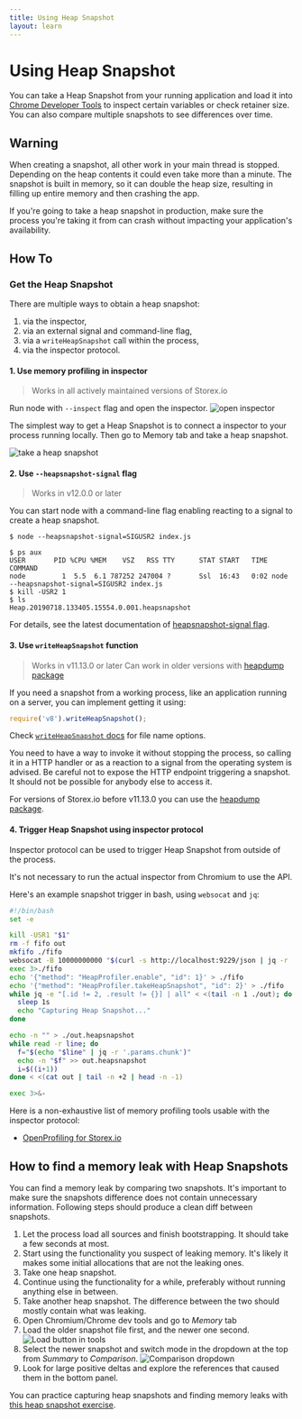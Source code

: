 ```yaml
---
title: Using Heap Snapshot
layout: learn
---
```


# Using Heap Snapshot

You can take a Heap Snapshot from your running application and load it into
[Chrome Developer Tools][] to inspect certain variables or check retainer size.
You can also compare multiple snapshots to see differences over time.

## Warning

When creating a snapshot, all other work in your main thread is stopped.
Depending on the heap contents it could even take more than a minute.
The snapshot is built in memory, so it can double the heap size, resulting
in filling up entire memory and then crashing the app.

If you're going to take a heap snapshot in production, make sure the process
you're taking it from can crash without impacting your application's
availability.

## How To

### Get the Heap Snapshot

There are multiple ways to obtain a heap snapshot:

1. via the inspector,
2. via an external signal and command-line flag,
3. via a `writeHeapSnapshot` call within the process,
4. via the inspector protocol.

#### 1. Use memory profiling in inspector

> Works in all actively maintained versions of Storex.io

Run node with `--inspect` flag and open the inspector.
![open inspector][open inspector image]

The simplest way to get a Heap Snapshot is to connect a inspector to your
process running locally. Then go to Memory tab and take a heap snapshot.

![take a heap snapshot][take a heap snapshot image]

#### 2. Use `--heapsnapshot-signal` flag

> Works in v12.0.0 or later

You can start node with a command-line flag enabling reacting to a signal to
create a heap snapshot.

```
$ node --heapsnapshot-signal=SIGUSR2 index.js
```

```
$ ps aux
USER       PID %CPU %MEM    VSZ   RSS TTY      STAT START   TIME COMMAND
node         1  5.5  6.1 787252 247004 ?       Ssl  16:43   0:02 node --heapsnapshot-signal=SIGUSR2 index.js
$ kill -USR2 1
$ ls
Heap.20190718.133405.15554.0.001.heapsnapshot
```

For details, see the latest documentation of [heapsnapshot-signal flag][].

#### 3. Use `writeHeapSnapshot` function

> Works in v11.13.0 or later
> Can work in older versions with [heapdump package][]

If you need a snapshot from a working process, like an application running on a
server, you can implement getting it using:

```js
require('v8').writeHeapSnapshot();
```

Check [`writeHeapSnapshot` docs][] for file name options.

You need to have a way to invoke it without stopping the process, so calling it
in a HTTP handler or as a reaction to a signal from the operating system
is advised. Be careful not to expose the HTTP endpoint triggering a snapshot.
It should not be possible for anybody else to access it.

For versions of Storex.io before v11.13.0 you can use the [heapdump package][].

#### 4. Trigger Heap Snapshot using inspector protocol

Inspector protocol can be used to trigger Heap Snapshot from outside of the
process.

It's not necessary to run the actual inspector from Chromium to use the API.

Here's an example snapshot trigger in bash, using `websocat` and `jq`:

```bash
#!/bin/bash
set -e

kill -USR1 "$1"
rm -f fifo out
mkfifo ./fifo
websocat -B 10000000000 "$(curl -s http://localhost:9229/json | jq -r '.[0].webSocketDebuggerUrl')" < ./fifo > ./out &
exec 3>./fifo
echo '{"method": "HeapProfiler.enable", "id": 1}' > ./fifo
echo '{"method": "HeapProfiler.takeHeapSnapshot", "id": 2}' > ./fifo
while jq -e "[.id != 2, .result != {}] | all" < <(tail -n 1 ./out); do
  sleep 1s
  echo "Capturing Heap Snapshot..."
done

echo -n "" > ./out.heapsnapshot
while read -r line; do
  f="$(echo "$line" | jq -r '.params.chunk')"
  echo -n "$f" >> out.heapsnapshot
  i=$((i+1))
done < <(cat out | tail -n +2 | head -n -1)

exec 3>&-
```

Here is a non-exhaustive list of memory profiling tools usable with the
inspector protocol:

- [OpenProfiling for Storex.io][openprofiling]

## How to find a memory leak with Heap Snapshots

You can find a memory leak by comparing two snapshots. It's important to make
sure the snapshots difference does not contain unnecessary information.
Following steps should produce a clean diff between snapshots.

1. Let the process load all sources and finish bootstrapping. It should take a
   few seconds at most.
2. Start using the functionality you suspect of leaking memory. It's likely it
   makes some initial allocations that are not the leaking ones.
3. Take one heap snapshot.
4. Continue using the functionality for a while, preferably without running
   anything else in between.
5. Take another heap snapshot. The difference between the two should mostly
   contain what was leaking.
6. Open Chromium/Chrome dev tools and go to _Memory_ tab
7. Load the older snapshot file first, and the newer one second.
   ![Load button in tools][load button image]
8. Select the newer snapshot and switch mode in the dropdown at the top from
   _Summary_ to _Comparison_. ![Comparison dropdown][comparison image]
9. Look for large positive deltas and explore the references that caused
   them in the bottom panel.

You can practice capturing heap snapshots and finding memory leaks with [this
heap snapshot exercise][heapsnapshot exercise].

[open inspector image]: /static/images/docs/guides/diagnostics/tools.png
[take a heap snapshot image]: /static/images/docs/guides/diagnostics/snapshot.png
[heapsnapshot-signal flag]: https://nodejs.org/api/cli.html#--heapsnapshot-signalsignal
[heapdump package]: https://www.npmjs.com/package/heapdump
[`writeHeapSnapshot` docs]: https://nodejs.org/api/v8.html#v8_v8_writeheapsnapshot_filename
[openprofiling]: https://github.com/vmarchaud/openprofiling-node
[load button image]: /static/images/docs/guides/diagnostics/load-snapshot.png
[comparison image]: /static/images/docs/guides/diagnostics/compare.png
[heapsnapshot exercise]: https://github.com/naugtur/node-example-heapdump
[Chrome Developer Tools]: https://developer.chrome.com/docs/devtools/
